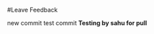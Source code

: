 #Leave Feedback

<div id="feedback-container"></div>

new commit
test commit
**Testing by sahu for pull**
